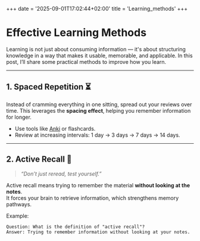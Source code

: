 +++
date = '2025-09-01T17:02:44+02:00'
title = 'Learning_methods'
+++


# Effective Learning Methods

Learning is not just about consuming information — it's about structuring knowledge in a way that makes it usable, memorable, and applicable. In this post, I’ll share some practical methods to improve how you learn.

---

## 1. Spaced Repetition ⏳

Instead of cramming everything in one sitting, spread out your reviews over time. This leverages the **spacing effect**, helping you remember information for longer.

- Use tools like [Anki](https://apps.ankiweb.net/) or flashcards.  
- Review at increasing intervals: 1 day → 3 days → 7 days → 14 days.

---

## 2. Active Recall 🎯

> *“Don’t just reread, test yourself.”*

Active recall means trying to remember the material **without looking at the notes**.  
It forces your brain to retrieve information, which strengthens memory pathways.

Example:
```text
Question: What is the definition of "active recall"?
Answer: Trying to remember information without looking at your notes.

